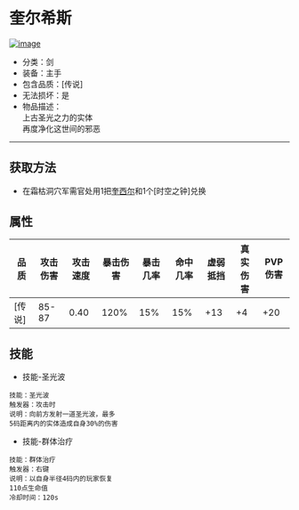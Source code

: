 # 奎尔希斯
<a href="https://ibb.co/SR7rpPx"><img src="https://i.ibb.co/PQpCg4m/image.png" alt="image" border="0"></a>
* 分类：剑
* 装备：主手
* 包含品质：[传说]
* 无法损坏：是
* 物品描述：<br/>上古圣光之力的实体<br/>再度净化这世间的邪恶
---
## 获取方法
* 在霜枯洞穴军需官处用1把<a href="https://github.com/LeafletXD/Minecraft-Yuanchu-Server-Wiki/blob/main/Wiki/RPG%E9%81%93%E5%85%B7/%E8%BF%91%E6%88%98%E6%AD%A6%E5%99%A8/%E5%89%91/%E5%A5%8E%E8%A5%BF%E5%B0%94.md">奎西尔<a/>和1个[时空之钟]兑换
## 属性
|品质|攻击伤害|攻击速度|暴击伤害|暴击几率|命中几率|虚弱抵挡|真实伤害|PVP伤害|
|----|----|----|----|----|----|----|----|----|
|[传说]|85-87|0.40|120%|15%|15%|+13|+4|+20|
## 技能
* 技能-圣光波
```
技能：圣光波
触发器：攻击时
说明：向前方发射一道圣光波，最多
5码距离内的实体造成自身30%的伤害
```
* 技能-群体治疗
```
技能：群体治疗
触发器：右键
说明：以自身半径4码内的玩家恢复
110点生命值
冷却时间：120s
```
